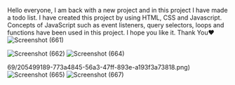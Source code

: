Hello everyone, I am back with a new project and in this project I have made a todo list.  I have created this project by using HTML, CSS and Javascript.  Concepts of JavaScript such as event listeners, query selectors, loops and functions have been used in this project.  I hope you like it. Thank You❤️
![Screenshot (661)](https://user-images.githubusercontent.com/104623869/205499256-b3a06d60-dab4-4e3e-97da-20174b00c76e.png)

![Screenshot (662)](https://user-images.githubusercontent.com/104623869/205499272-fdb6a5e9-b621-4fec-a5a4-fd74a42d682b.png)
![Screenshot (664)](https://user-images.githubusercontent.com/104623869/205499303-bc935dfc-620a-4e5b-ba3c-c198e2c353b7.png)

69/205499189-773a4845-56a3-47ff-893e-a193f3a73818.png)
![Screenshot (665)](https://user-images.githubusercontent.com/104623869/205499198-b3b247ee-f465-468d-ab9c-477d03c3b924.png)
![Screenshot (667)](https://user-images.githubusercontent.com/104623869/205499202-1ede22b6-5072-4ac5-b703-eed68e3f45f4.png)
